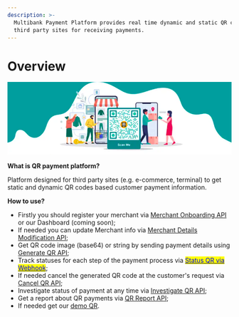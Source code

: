 ```yaml
---
description: >-
  Multibank Payment Platform provides real time dynamic and static QR codes to
  third party sites for receiving payments.
---
```


# Overview

![](.gitbook/assets/q.png)

**What is QR payment platform?**

Platform designed for third party sites (e.g. e-commerce, terminal) to get static and dynamic QR codes based customer payment information.&#x20;

**How to use?**

* Firstly you should register your merchant via [Merchant Onboarding API](api-format/merchant-onboarding-api.md) or our Dashboard (coming soon);
* If needed you can update Merchant info via [Merchant Details Modification API](api-format/merchant-onboarding-api.md#merchant-details-modification);
* Get QR code image (base64) or string by sending payment details using [Generate QR API](api-format/qr-payment-api.md#generate-qr);
* Track statuses for each step of the payment process via [<mark style="color:blue;">Status QR via Webhook</mark>](api-format/qr-payment-api.md#status-qr-via-webhook);
* If needed cancel the generated QR code at the customer's request via[ Cancel QR API](api-format/qr-payment-api.md#cancel-qr);
* Investigate status of payment at any time via [Investigate QR API](api-format/qr-payment-api.md#investigate-qr);
* Get a report about QR payments via [QR Report API](api-format/qr-report.md);
* If needed get our [demo QR](https://dev.multibank.az/).
